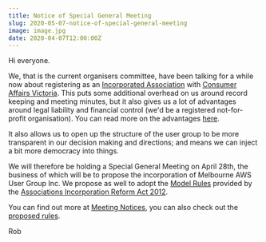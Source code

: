 ```yaml
---
title: Notice of Special General Meeting
slug: 2020-05-07-notice-of-special-general-meeting
image: image.jpg
date: 2020-04-07T12:00:00Z
---
```


Hi everyone.

We, that is the current organisers committee, have been talking for a while now about registering as an [Incorporated Association](https://www.consumer.vic.gov.au/clubs-and-fundraising/incorporated-associations) with [Consumer Affairs Victoria](https://www.consumer.vic.gov.au/). This puts some additional overhead on us around record keeping and meeting minutes, but it also gives us a lot of advantages around legal liability and financial control (we'd be a registered not-for-profit organisation). You can read more on the advantages [here](https://www.consumer.vic.gov.au/clubs-and-fundraising/incorporated-associations/become-an-incorporated-association/should-your-club-incorporate).

It also allows us to open up the structure of the user group to be more transparent in our decision making and directions; and means we can inject a bit more democracy into things.

We will therefore be holding a Special General Meeting on April 28th, the business of which will be to propose the incorporation of Melbourne AWS User Group Inc. We propose as well to adopt the [Model Rules](https://www.consumer.vic.gov.au/clubs-and-fundraising/incorporated-associations/running-an-incorporated-association/rules#model-rules) provided by the [Associations Incorporation Reform Act 2012](https://www.legislation.vic.gov.au/in-force/acts/associations-incorporation-reform-act-2012).

You can find out more at [Meeting Notices](/association/notices), you can also check out the [proposed rules](/association/rules).

Rob

